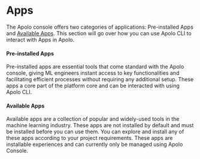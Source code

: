# Apps

The Apolo console offers two categories of applications: Pre-installed Apps and [Available Apps](../../apolo-console/apps/available-apps/). This section will go over how you can use Apolo CLI to interact with Apps in Apolo.

#### Pre-installed Apps

Pre-installed apps are essential tools that come standard with the Apolo console, giving ML engineers instant access to key functionalities and facilitating efficient processes without requiring any additional setup. These apps a core part of the platform core and can be interacted with using Apolo CLI.

#### Available Apps

Available apps are a collection of popular and widely-used tools in the machine learning industry. These apps are not installed by default and must be installed before you can use them. You can explore and install any of these apps according to your project requirements. These apps are installable experiences and can currently only be managed using Apolo Console.


